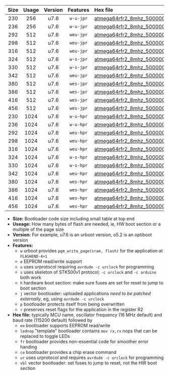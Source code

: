 |Size|Usage|Version|Features|Hex file|
|:-:|:-:|:-:|:-:|:--|
|230|256|u7.6|`w-u-jpr`|[atmega64rfr2_8mhz_500000bps_ur_vbl.hex](https://raw.githubusercontent.com/stefanrueger/urboot/main//atmega64rfr2_8mhz_500000bps_ur_vbl.hex)|
|236|256|u7.6|`w-u-jpr`|[atmega64rfr2_8mhz_500000bps_lednop_ur_vbl.hex](https://raw.githubusercontent.com/stefanrueger/urboot/main//atmega64rfr2_8mhz_500000bps_lednop_ur_vbl.hex)|
|292|512|u7.6|`weu-jpr`|[atmega64rfr2_8mhz_500000bps_ee_ur_vbl.hex](https://raw.githubusercontent.com/stefanrueger/urboot/main//atmega64rfr2_8mhz_500000bps_ee_ur_vbl.hex)|
|298|512|u7.6|`weu-jpr`|[atmega64rfr2_8mhz_500000bps_ee_lednop_ur_vbl.hex](https://raw.githubusercontent.com/stefanrueger/urboot/main//atmega64rfr2_8mhz_500000bps_ee_lednop_ur_vbl.hex)|
|316|512|u7.6|`weu-jpr`|[atmega64rfr2_8mhz_500000bps_ee_lednop_fr_ur_vbl.hex](https://raw.githubusercontent.com/stefanrueger/urboot/main//atmega64rfr2_8mhz_500000bps_ee_lednop_fr_ur_vbl.hex)|
|324|512|u7.6|`w-s-jpr`|[atmega64rfr2_8mhz_500000bps_vbl.hex](https://raw.githubusercontent.com/stefanrueger/urboot/main//atmega64rfr2_8mhz_500000bps_vbl.hex)|
|330|512|u7.6|`w-s-jpr`|[atmega64rfr2_8mhz_500000bps_lednop_vbl.hex](https://raw.githubusercontent.com/stefanrueger/urboot/main//atmega64rfr2_8mhz_500000bps_lednop_vbl.hex)|
|342|512|u7.6|`weu-jpr`|[atmega64rfr2_8mhz_500000bps_ee_lednop_fr_ce_ur_vbl.hex](https://raw.githubusercontent.com/stefanrueger/urboot/main//atmega64rfr2_8mhz_500000bps_ee_lednop_fr_ce_ur_vbl.hex)|
|380|512|u7.6|`wes-jpr`|[atmega64rfr2_8mhz_500000bps_ee_vbl.hex](https://raw.githubusercontent.com/stefanrueger/urboot/main//atmega64rfr2_8mhz_500000bps_ee_vbl.hex)|
|386|512|u7.6|`wes-jpr`|[atmega64rfr2_8mhz_500000bps_ee_lednop_vbl.hex](https://raw.githubusercontent.com/stefanrueger/urboot/main//atmega64rfr2_8mhz_500000bps_ee_lednop_vbl.hex)|
|416|512|u7.6|`wes-jpr`|[atmega64rfr2_8mhz_500000bps_ee_lednop_fr_vbl.hex](https://raw.githubusercontent.com/stefanrueger/urboot/main//atmega64rfr2_8mhz_500000bps_ee_lednop_fr_vbl.hex)|
|456|512|u7.6|`wes-jpr`|[atmega64rfr2_8mhz_500000bps_ee_lednop_fr_ce_vbl.hex](https://raw.githubusercontent.com/stefanrueger/urboot/main//atmega64rfr2_8mhz_500000bps_ee_lednop_fr_ce_vbl.hex)|
|230|1024|u7.6|`w-u-hpr`|[atmega64rfr2_8mhz_500000bps_ur.hex](https://raw.githubusercontent.com/stefanrueger/urboot/main//atmega64rfr2_8mhz_500000bps_ur.hex)|
|236|1024|u7.6|`w-u-hpr`|[atmega64rfr2_8mhz_500000bps_lednop_ur.hex](https://raw.githubusercontent.com/stefanrueger/urboot/main//atmega64rfr2_8mhz_500000bps_lednop_ur.hex)|
|292|1024|u7.6|`weu-hpr`|[atmega64rfr2_8mhz_500000bps_ee_ur.hex](https://raw.githubusercontent.com/stefanrueger/urboot/main//atmega64rfr2_8mhz_500000bps_ee_ur.hex)|
|298|1024|u7.6|`weu-hpr`|[atmega64rfr2_8mhz_500000bps_ee_lednop_ur.hex](https://raw.githubusercontent.com/stefanrueger/urboot/main//atmega64rfr2_8mhz_500000bps_ee_lednop_ur.hex)|
|316|1024|u7.6|`weu-hpr`|[atmega64rfr2_8mhz_500000bps_ee_lednop_fr_ur.hex](https://raw.githubusercontent.com/stefanrueger/urboot/main//atmega64rfr2_8mhz_500000bps_ee_lednop_fr_ur.hex)|
|324|1024|u7.6|`w-s-hpr`|[atmega64rfr2_8mhz_500000bps.hex](https://raw.githubusercontent.com/stefanrueger/urboot/main//atmega64rfr2_8mhz_500000bps.hex)|
|330|1024|u7.6|`w-s-hpr`|[atmega64rfr2_8mhz_500000bps_lednop.hex](https://raw.githubusercontent.com/stefanrueger/urboot/main//atmega64rfr2_8mhz_500000bps_lednop.hex)|
|342|1024|u7.6|`weu-hpr`|[atmega64rfr2_8mhz_500000bps_ee_lednop_fr_ce_ur.hex](https://raw.githubusercontent.com/stefanrueger/urboot/main//atmega64rfr2_8mhz_500000bps_ee_lednop_fr_ce_ur.hex)|
|380|1024|u7.6|`wes-hpr`|[atmega64rfr2_8mhz_500000bps_ee.hex](https://raw.githubusercontent.com/stefanrueger/urboot/main//atmega64rfr2_8mhz_500000bps_ee.hex)|
|386|1024|u7.6|`wes-hpr`|[atmega64rfr2_8mhz_500000bps_ee_lednop.hex](https://raw.githubusercontent.com/stefanrueger/urboot/main//atmega64rfr2_8mhz_500000bps_ee_lednop.hex)|
|416|1024|u7.6|`wes-hpr`|[atmega64rfr2_8mhz_500000bps_ee_lednop_fr.hex](https://raw.githubusercontent.com/stefanrueger/urboot/main//atmega64rfr2_8mhz_500000bps_ee_lednop_fr.hex)|
|456|1024|u7.6|`wes-hpr`|[atmega64rfr2_8mhz_500000bps_ee_lednop_fr_ce.hex](https://raw.githubusercontent.com/stefanrueger/urboot/main//atmega64rfr2_8mhz_500000bps_ee_lednop_fr_ce.hex)|

- **Size:** Bootloader code size including small table at top end
- **Useage:** How many bytes of flash are needed, ie, HW boot section or a multiple of the page size
- **Version:** For example, u7.6 is an urboot version, o5.2 is an optiboot version
- **Features:**
  + `w` urboot provides `pgm_write_page(sram, flash)` for the application at `FLASHEND-4+1`
  + `e` EEPROM read/write support
  + `u` uses urprotocol requiring `avrdude -c urclock` for programming
  + `s` uses skeleton of STK500v1 protocol; `-c urclock` and `-c arduino` both work
  + `h` hardware boot section: make sure fuses are set for reset to jump to boot section
  + `j` vector bootloader: uploaded applications *need to be patched externally*, eg, using `avrdude -c urclock`
  + `p` bootloader protects itself from being overwritten
  + `r` preserves reset flags for the application in the register R2
- **Hex file:** typically MCU name, oscillator frequency (16 MHz default) and baud rate (115200 default) followed by
  + `ee` bootloader supports EEPROM read/write
  + `lednop` "template" bootloader contains `mov rx,rx` nops that can be replaced to toggle LEDs
  + `fr` bootloader provides non-essential code for smoother error handing
  + `ce` bootloader provides a chip erase command
  + `ur` uses urprotocol and requires `avrdude -c urclock` for programming
  + `vbl` vector bootloader: set fuses to jump to reset, not the HW boot section
